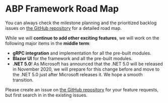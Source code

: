 ﻿# ABP Framework Road Map

You can always check the milestone planning and the prioritized backlog issues on [the GitHub repository](https://github.com/abpframework/abp/milestones) for a detailed road map.

While we will **continue to add other exciting features**, we will work on the following major items in the **middle term**:

* **gRPC integration** and implementation for all the pre-built modules.
* **Blazor UI** for the framework and all the pre-built modules.
* **.NET 5.0**! As Microsoft has announced that the .NET 5.0 will be released in November 2020, we will prepare for this change before and move to the .NET 5.0 just after Microsoft releases it. We hope a smooth transition.

Please create an issue on [the GitHub repository](https://github.com/abpframework/abp) for your feature requests, but first search in in the existing issues.